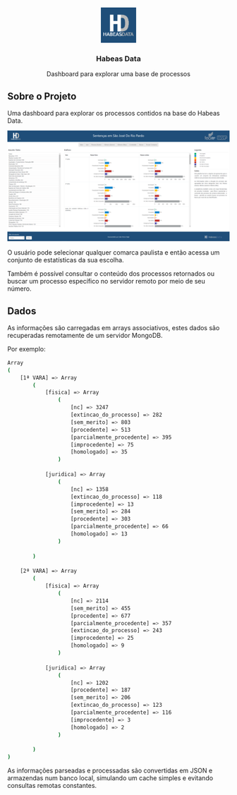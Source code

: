<!-- PROJECT LOGO -->
<br />
<p align="center">
  <a href="https://github.com/othneildrew/Best-README-Template">
    <img src="logo.png" alt="Logo" width="80" height="80">
  </a>

  <h3 align="center">Habeas Data</h3>

  <p align="center">
    Dashboard para explorar uma base de processos
  </p>
</p>

## Sobre o Projeto

Uma dashboard para explorar os processos contidos na base do Habeas Data.

![](Captura.PNG)

O usuário pode selecionar qualquer comarca paulista e então acessa um conjunto de estatísticas da sua escolha.

Também é possível consultar o conteúdo dos processos retornados ou buscar um processo específico no servidor remoto por meio de seu número.

## Dados

As informações são carregadas em arrays associativos, estes dados são recuperadas remotamente de um servidor MongoDB.

Por exemplo:

```sh
Array
(
    [1ª VARA] => Array
        (
            [fisica] => Array
                (
                    [nc] => 3247
                    [extincao_do_processo] => 282
                    [sem_merito] => 803
                    [procedente] => 513
                    [parcialmente_procedente] => 395
                    [improcedente] => 75
                    [homologado] => 35
                )

            [juridica] => Array
                (
                    [nc] => 1358
                    [extincao_do_processo] => 118
                    [improcedente] => 13
                    [sem_merito] => 284
                    [procedente] => 303
                    [parcialmente_procedente] => 66
                    [homologado] => 13
                )

        )

    [2ª VARA] => Array
        (
            [fisica] => Array
                (
                    [nc] => 2114
                    [sem_merito] => 455
                    [procedente] => 677
                    [parcialmente_procedente] => 357
                    [extincao_do_processo] => 243
                    [improcedente] => 25
                    [homologado] => 9
                )

            [juridica] => Array
                (
                    [nc] => 1202
                    [procedente] => 187
                    [sem_merito] => 206
                    [extincao_do_processo] => 123
                    [parcialmente_procedente] => 116
                    [improcedente] => 3
                    [homologado] => 2
                )

        )
)
```

As informações parseadas e processadas são convertidas em JSON e armazendas num banco local, simulando um cache simples e evitando consultas remotas constantes.